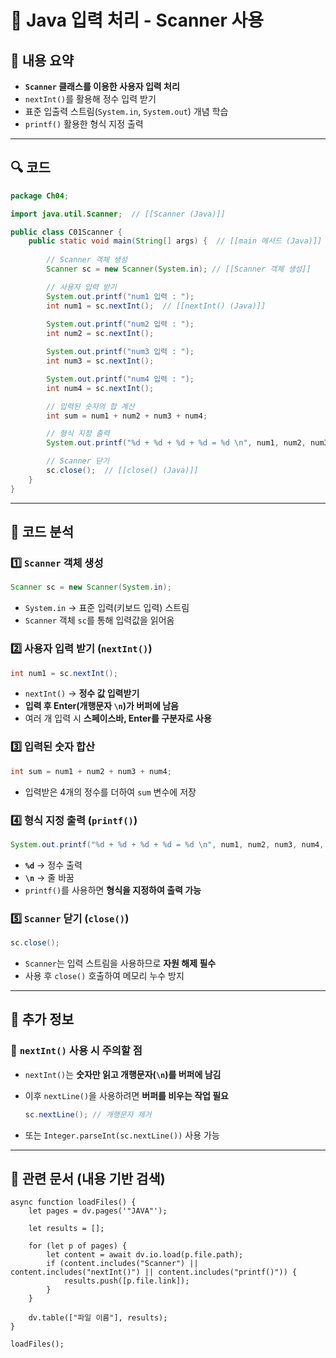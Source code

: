 # 📝 Java 입력 처리 - Scanner 사용

## 📌 내용 요약

- **`Scanner` 클래스를 이용한 사용자 입력 처리**
- `nextInt()`를 활용해 정수 입력 받기
- 표준 입출력 스트림(`System.in`, `System.out`) 개념 학습
- `printf()` 활용한 형식 지정 출력

---

## 🔍 코드

```java
package Ch04;

import java.util.Scanner;  // [[Scanner (Java)]]

public class C01Scanner {
    public static void main(String[] args) {  // [[main 메서드 (Java)]]
        
        // Scanner 객체 생성
        Scanner sc = new Scanner(System.in); // [[Scanner 객체 생성]]

        // 사용자 입력 받기
        System.out.printf("num1 입력 : ");
        int num1 = sc.nextInt();  // [[nextInt() (Java)]]
        
        System.out.printf("num2 입력 : ");
        int num2 = sc.nextInt();

        System.out.printf("num3 입력 : ");
        int num3 = sc.nextInt();

        System.out.printf("num4 입력 : ");
        int num4 = sc.nextInt();

        // 입력된 숫자의 합 계산
        int sum = num1 + num2 + num3 + num4;

        // 형식 지정 출력
        System.out.printf("%d + %d + %d + %d = %d \n", num1, num2, num3, num4, sum);  // [[printf() (Java)]]

        // Scanner 닫기
        sc.close();  // [[close() (Java)]]
    }
}
```

---

## 🔎 코드 분석

### 1️⃣ **`Scanner` 객체 생성**

```java
Scanner sc = new Scanner(System.in);
```

- `System.in` → 표준 입력(키보드 입력) 스트림
- `Scanner` 객체 `sc`를 통해 입력값을 읽어옴

### 2️⃣ **사용자 입력 받기 (`nextInt()`)**

```java
int num1 = sc.nextInt();
```

- `nextInt()` → **정수 값 입력받기**
- **입력 후 Enter(개행문자 `\n`)가 버퍼에 남음**
- 여러 개 입력 시 **스페이스바, Enter를 구분자로 사용**

### 3️⃣ **입력된 숫자 합산**

```java
int sum = num1 + num2 + num3 + num4;
```

- 입력받은 4개의 정수를 더하여 `sum` 변수에 저장

### 4️⃣ **형식 지정 출력 (`printf()`)**

```java
System.out.printf("%d + %d + %d + %d = %d \n", num1, num2, num3, num4, sum);
```

- **`%d`** → 정수 출력
- **`\n`** → 줄 바꿈
- `printf()`를 사용하면 **형식을 지정하여 출력 가능**

### 5️⃣ **`Scanner` 닫기 (`close()`)**

```java
sc.close();
```

- `Scanner`는 입력 스트림을 사용하므로 **자원 해제 필수**
- 사용 후 `close()` 호출하여 메모리 누수 방지

---

## 🔎 추가 정보

### 📌 `nextInt()` 사용 시 주의할 점

- `nextInt()`는 **숫자만 읽고 개행문자(`\n`)를 버퍼에 남김**
- 이후 `nextLine()`을 사용하려면 **버퍼를 비우는 작업 필요**
    
    ```java
    sc.nextLine(); // 개행문자 제거
    ```
    
- 또는 `Integer.parseInt(sc.nextLine())` 사용 가능

---

## 📌 관련 문서 (내용 기반 검색)

```dataviewjs
async function loadFiles() {
    let pages = dv.pages('"JAVA"');  

    let results = [];

    for (let p of pages) {
        let content = await dv.io.load(p.file.path); 
        if (content.includes("Scanner") || content.includes("nextInt()") || content.includes("printf()")) {
            results.push([p.file.link]); 
        }
    }

    dv.table(["파일 이름"], results);
}

loadFiles();
```
